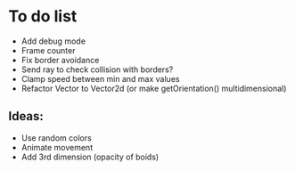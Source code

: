 # To do list

* Add debug mode
* Frame counter
* Fix border avoidance
* Send ray to check collision with borders?
* Clamp speed between min and max values
* Refactor Vector to Vector2d (or make getOrientation() multidimensional)

## Ideas:

* Use random colors
* Animate movement
* Add 3rd dimension (opacity of boids)
